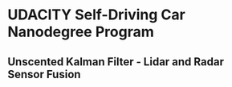 # UDACITY Self-Driving Car Nanodegree Program
## Unscented Kalman Filter - Lidar and Radar Sensor Fusion
